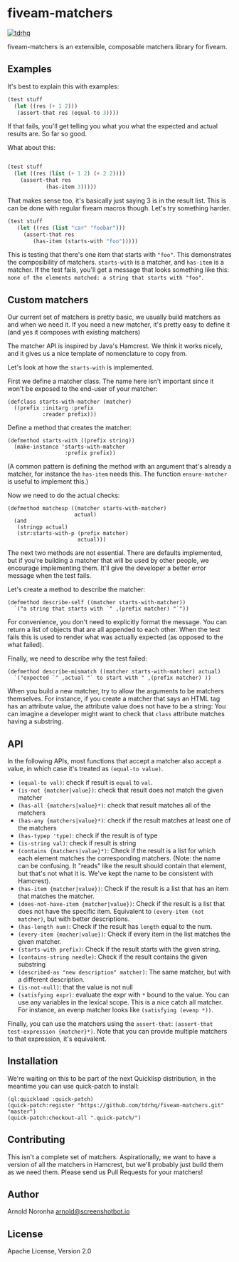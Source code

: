 
# fiveam-matchers

[![tdrhq](https://circleci.com/gh/tdrhq/fiveam-matchers.svg?style=shield)](https://app.circleci.com/pipelines/github/tdrhq/fiveam-matchers?branch=master)


fiveam-matchers is an extensible, composable matchers library for fiveam.

## Examples

It's best to explain this with examples:

```lisp
(test stuff
  (let ((res (+ 1 2)))
   (assert-that res (equal-to 3))))
```

If that fails, you'll get telling you what you what the expected and
actual results are. So far so good.

What about this:

```lisp

(test stuff
  (let ((res (list (+ 1 2) (+ 2 2))))
    (assert-that res
            (has-item 3)))))
```

That makes sense too, it's basically just saying 3 is in the result
list. This is can be done with regular fiveam macros though. Let's try
something harder.

```lisp
(test stuff
   (let ((res (list "car" "foobar")))
     (assert-that res
        (has-item (starts-with "foo")))))
```

This is testing that there's one item that starts with `"foo"`. This
demonstrates the composibility of matchers. `starts-with` is a
matcher, and `has-item` is a matcher. If the test fails, you'll get a
message that looks something like this: `none of the elements matched:
a string that starts with "foo"`.

## Custom matchers

Our current set of matchers is pretty basic, we usually build matchers
as and when we need it. If you need a new matcher, it's pretty easy to
define it (and yes it composes with existing matchers)

The matcher API is inspired by Java's Hamcrest. We think it works
nicely, and it gives us a nice template of nomenclature to copy from.

Let's look at how the `starts-with` is implemented.

First we define a matcher class. The name here isn't important since
it won't be exposed to the end-user of your matcher:

```
(defclass starts-with-matcher (matcher)
  ((prefix :initarg :prefix
           :reader prefix)))
```

Define a method that creates the matcher:

```
(defmethod starts-with ((prefix string))
  (make-instance 'starts-with-matcher
                  :prefix prefix))
```

(A common pattern is defining the method with an argument that's
already a matcher, for instance the `has-item` needs this. The
function `ensure-matcher` is useful to implement this.)

Now we need to do the actual checks:

```
(defmethod matchesp ((matcher starts-with-matcher)
                     actual)
  (and
   (stringp actual)
   (str:starts-with-p (prefix matcher)
                      actual)))
```

The next two methods are not essential. There are defaults
implemented, but if you're building a matcher that will be used by
other people, we encourage implementing them. It'll give the developer
a better error message when the test fails.

Let's create a method to describe the matcher:

```
(defmethod describe-self ((matcher starts-with-matcher))
  `("a string that starts with `" ,(prefix matcher) "`"))
```

For convenience, you don't need to explicitly format the message. You
can return a list of objects that are all appended to each other. When
the test fails this is used to render what was actually expected (as
opposed to the what failed).

Finally, we need to describe why the test failed:

```
(defmethod describe-mismatch ((matcher starts-with-matcher) actual)
  `("expected `" ,actual "` to start with " ,(prefix matcher) ))
```

When you build a new matcher, try to allow the arguments to be
matchers themselves. For instance, if you create a matcher that says
an HTML tag has an attribute value, the attribute value does not have
to be a string: You can imagine a developer might want to check that
`class` attribute matches having a substring.

## API

In the following APIs, most functions that accept a matcher also accept a value, in which case it's treated as `(equal-to value)`.

* `(equal-to val)`: check if result is `equal` to `val`.
* `(is-not {matcher|value})`:  check that result does not match the given matcher
* `(has-all {matchers|value}*)`: check that result matches all of the matchers
* `(has-any {matchers|value}*)`: check if the result matches at least one of the matchers
* `(has-typep 'type)`: check if the result is of type
* `(is-string val)`: check if result is string
* `(contains {matchers|value}*)`: Check if the result is a list for which
  each element matches the corresponding matchers. (Note: the name can
  be confusing. It "reads" like the result should contain that
  element, but that's not what it is. We've kept the name to be
  consistent with Hamcrest).
* `(has-item {matcher|value})`: Check if the result is a list that has an item
  that matches the matcher.
* `(does-not-have-item {matcher|value})`: Check if the result is a list that does not have the specific item. Equivalent to `(every-item (not matcher)`, but with better descriptions.
* `(has-length num)`: Check if the result has `length` equal to the num.
* `(every-item {macher|value})`: Check if every item in the list matches the given matcher.
* `(starts-with prefix)`: Check if the result starts with the given string.
* `(contains-string needle)`: Check if the result contains the given substring
* `(described-as "new description" matcher)`: The same matcher, but with a different description.
* `(is-not-null)`: that the value is not null
* `(satisfying expr)`: evaluate the expr with `*` bound to the value. You can use any variables in the lexical scope. This is a nice catch all matcher. For instance, an evenp matcher looks like `(satisfying (evenp *))`.

Finally, you can use the matchers using the `assert-that`:
`(assert-that test-expression {matcher}*)`. Note that you can provide
multiple matchers to that expression, it's equivalent.

## Installation

We're waiting on this to be part of the next Quicklisp distribution,
in the meantime you can use quick-patch to install:

```
(ql:quickload :quick-patch)
(quick-patch:register "https://github.com/tdrhq/fiveam-matchers.git" "master")
(quick-patch:checkout-all ".quick-patch/")
```

## Contributing

This isn't a complete set of matchers. Aspirationally, we want to have
a version of all the matchers in Hamcrest, but we'll probably just
build them as we need them. Please send us Pull Requests
for your matchers!

## Author

Arnold Noronha <arnold@screenshotbot.io>

## License

Apache License, Version 2.0
